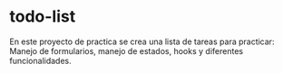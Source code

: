 # todo-list
En este proyecto de practica se crea una lista de tareas para practicar: Manejo de formularios, manejo de estados, hooks y diferentes funcionalidades.
